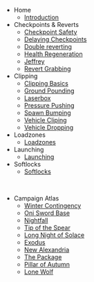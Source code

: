 <!-- docs/_sidebar.md -->
- Home
    - [Introduction](README.md "Introduction")
- Checkpoints & Reverts
    - [Checkpoint Safety](checkpoints/checkpoint-safety.md "Checkpoint Safety")
    - [Delaying Checkpoints](checkpoints/delaying-checkpoints.md "Delaying Checkpoints")
    - [Double reverting](checkpoints/double-reverting.md "Double reverting")
    - [Health Regeneration](checkpoints/health-regen.md "Health Regeneration")
    - [Jeffrey](checkpoints/jeffrey.md "Jeffrey")
    - [Revert Grabbing](checkpoints/revert-grabbing.md "Revert Grabbing")
- Clipping
    - [Clipping Basics](clipping/clipping.md "Clipping")
    - [Ground Pounding](clipping/groundpound.md "Groundpounding")
    - [Laserbox](clipping/laserbox.md "Laserbox")
    - [Pressure Pushing](clipping/pressure-pushing.md "Pressure Pushing")
    - [Spawn Bumping](clipping/spawn-bumping.md "Spawn Bumping")
    - [Vehicle Cliping](clipping/vehicle-clip.md "Vehicle Clipping")
    - [Vehicle Dropping](clipping/vehicle-drop.md "Vehicle Dropping")
- Loadzones 
    - [Loadzones](loadzones/loadzone.md "Loadzones")
- Launching
    - [Launching](launching/launching.md "Loadzones")
- Softlocks
    - [Softlocks](softlocks/softlock.md "Softlocks")

_‎‎‎‎‎‎‎_

- Campaign Atlas
    - [Winter Contingency](atlas/Winter-Contingency.md "Winter Contingency")
    - [Oni Sword Base](atlas/Oni-Sword-Base.md "Oni Sword Base")
    - [Nightfall](atlas/Nightfall.md "Nightfall")
    - [Tip of the Spear](atlas/Tip-of-the-Spear.md "Tip of the Spear")
    - [Long Night of Solace](atlas/Long-Night-of-Solace.md "Long Night of Solace")
    - [Exodus](atlas/Exodus.md "Exodus")
    - [New Alexandria](atlas/New-Alexandria.md "New Alexandria")
    - [The Package](atlas/The-Package.md "The Package")
    - [Pillar of Autumn](atlas/Pillar-of-Autumn.md "Pillar of Autumn")
    - [Lone Wolf](atlas/Lone-Wolf.md "Lone Wolf")
